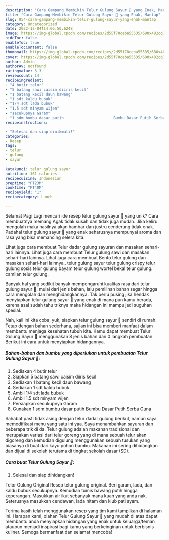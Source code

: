 ```yaml
---
description: "Cara Gampang Membikin Telur Gulung Sayur 🔆 yang Enak, Mantap"
title: "Cara Gampang Membikin Telur Gulung Sayur 🔆 yang Enak, Mantap"
slug: 954-cara-gampang-membikin-telur-gulung-sayur-yang-enak-mantap
category: Uncategorized
date: 2022-12-04T14:06:50.624Z
image: https://img-global.cpcdn.com/recipes/2d55f70ceba55535/680x482cq70/telur-gulung-sayur-foto-resep-utama.jpg
hideToc: false
enableToc: true
enableTocContent: false
thumbnail: https://img-global.cpcdn.com/recipes/2d55f70ceba55535/680x482cq70/telur-gulung-sayur-foto-resep-utama.jpg
cover: https://img-global.cpcdn.com/recipes/2d55f70ceba55535/680x482cq70/telur-gulung-sayur-foto-resep-utama.jpg
author: Admin
authorAv: notfound
ratingvalue: 3.3
reviewcount: 14
recipeingredient:
- "4 butir telur"
- "5 batang sawi caisim diiris kecil"
- "1 batang kecil daun bawang"
- "1 sdt kaldu bubuk"
- "1/4 sdt lada bubuk"
- "1.5 sdt minyam wijen"
- "secukupnya Garam"
- "1 sdm bumbu dasar putih                      Bumbu Dasar Putih Serba Guna"
recipeinstructions:

- "Selesai dan siap dinikmati!"
categories:
- Resep
tags:
- telur
- gulung
- sayur

katakunci: telur gulung sayur 
nutrition: 161 calories
recipecuisine: Indonesian
preptime: "PT23M"
cooktime: "PT40M"
recipeyield: "1"
recipecategory: Lunch

---
```



Selamat Pagi Lagi mencari ide resep telur gulung sayur 🔆 yang unik? Cara membuatnya memang Agak tidak susah dan tidak juga mudah. Jika keliru mengolah maka hasilnya akan hambar dan justru cenderung tidak enak. Padahal telur gulung sayur 🔆 yang enak seharusnya mempunyai aroma dan rasa yang bisa memancing selera kita.


Lihat juga cara membuat Telur dadar gulung sayuran dan masakan sehari-hari lainnya. Lihat juga cara membuat Telur gulung sawi dan masakan sehari-hari lainnya. Lihat juga cara membuat Bento telur gulung dan masakan sehari-hari lainnya.. telur gulung sayur telur gulung crispy telur gulung sosis telur gulung bayam telur gulung wortel bekal telur gulung. camilan telur gulung.

Banyak hal yang sedikit banyak mempengaruhi kualitas rasa dari telur gulung sayur 🔆, mulai dari jenis bahan, lalu pemilihan bahan segar hingga cara mengolah dan menghidangkannya. Tak perlu pusing jika hendak menyiapkan telur gulung sayur 🔆 yang enak di mana pun kamu berada, karena asal sudah tahu triknya maka hidangan ini mampu jadi suguhan spesial.


Nah, kali ini kita coba, yuk, siapkan telur gulung sayur 🔆 sendiri di rumah. Tetap dengan bahan sederhana, sajian ini bisa memberi manfaat dalam membantu menjaga kesehatan tubuh kita. Kamu dapat membuat Telur Gulung Sayur 🔆 menggunakan 8 jenis bahan dan 0 langkah pembuatan. Berikut ini cara untuk menyiapkan hidangannya.

<!--inarticleads1-->

##### Bahan-bahan dan bumbu yang diperlukan untuk pembuatan Telur Gulung Sayur 🔆:

1. Sediakan 4 butir telur
1. Siapkan 5 batang sawi caisim diiris kecil
1. Sediakan 1 batang kecil daun bawang
1. Sediakan 1 sdt kaldu bubuk
1. Ambil 1/4 sdt lada bubuk
1. Ambil 1.5 sdt minyam wijen
1. Persiapkan secukupnya Garam
1. Gunakan 1 sdm bumbu dasar putih                      Bumbu Dasar Putih Serba Guna


Sahabat pasti tidak asing dengan telur dadar gulung berikut, namun saya memodifikasi menu yang satu ini yaa. Saya menambahkan sayuran dan beberapa trik di da. Telur gulung adalah makanan tradisional dan merupakan variasi dari telur goreng yang di mana sebuah telur akan digoreng dan kemudian digulung menggunakan sebuah tusukan yang biasanya di buat dari kayu pohon bambu. Makanan ini sering dihidangkan dan dijual di sekolah terutama di tingkat sekolah dasar (SD). 

<!--inarticleads2-->

##### Cara buat Telur Gulung Sayur 🔆:


1. Selesai dan siap dihidangkan!

Telor Gulung Original Resep telur gulung original. Beri garam, lada, dan kaldu bubuk secukupnya. Kemudian tumis bawang putih hingga keperangan. Masukkan air ikut sebanyak mana kuah yang anda nak. Seterusnya masukkan cendawan, lada hitam dan kiub pati ayam. 

Terima kasih telah menggunakan resep yang tim kami tampilkan di halaman ini. Harapan kami, olahan Telur Gulung Sayur 🔆 yang mudah di atas dapat membantu anda menyiapkan hidangan yang enak untuk keluarga/teman ataupun menjadi inspirasi bagi kamu yang berkeinginan untuk berbisnis kuliner. Semoga bermanfaat dan selamat mencoba!
